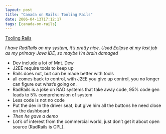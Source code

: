 ```yaml
---
layout: post
title: "Canada on Rails: Tooling Rails"
date: 2006-04-13T17:12:17
tags: [canada-on-rails]
---
```


<p><a href="http://www.canadaonrails.com/talks/show/3">Tooling Rails</a></p>

<p><em>I have RadRails on my system, it&#8217;s pretty nice.  Used Eclipse at my last job as my primary Java <span class="caps">IDE</span>, so maybe I&#8217;m brain damaged</em></p>

<ul>
<li>Dev include a lot of Mnt. Dew</li>
<li>J2EE require tools to keep up</li>
<li>Rails does not, but can be made better with tools</li>
<li>all comes back to control, with J2EE you give up control, you no longer can figure out what&#8217;s going on.</li>
<li>RadRails is a joke on <span class="caps">RAD</span> systems that take away code, 95% code gen leads to 5% comprehension of system</li>
<li>Less code is not no code</li>
<li>Put the dev in the driver seat, but give him all the buttons he need close on the dashboard</li>
<li><em>Then he gave a demo</em></li>
<li>Lot&#8217;s of interest from the commercial world, just don&#8217;t get it about open source (RadRails is <span class="caps">CPL</span>).</li>
</ul>
